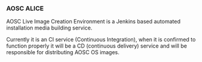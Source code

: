 ### AOSC ALICE

AOSC Live Image Creation Environment is a Jenkins based automated installation media building service.

Currently it is an CI service (Continuous Integration), when it is confirmed to function properly it will be a CD (continuous delivery) service and will be responsible for distributing AOSC OS images.
